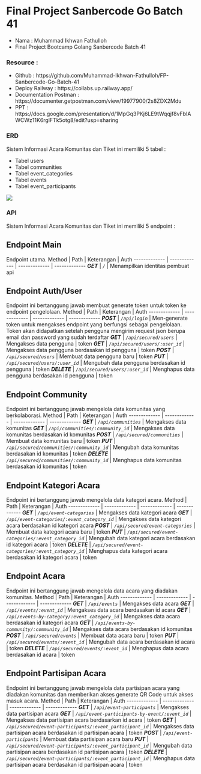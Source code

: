 # Final Project Sanbercode Go Batch 41

<ul>
<li>Nama : Muhammad Ikhwan Fathulloh</li>
<li>Final Project Bootcamp Golang Sanbercode Batch 41</li>
</ul>

### Resource :
<ul>
<li>Github : https://github.com/Muhammad-Ikhwan-Fathulloh/FP-Sanbercode-Go-Batch-41</li>
<li>Deploy Railway : https://collabs.up.railway.app/</li>
<li>Documentation Postman : https://documenter.getpostman.com/view/19977900/2s8ZDX2Mdu</li>
<li>PPT : https://docs.google.com/presentation/d/1MpGq3PKj6LE9tWqqjf8vFbIAWCWz11K6rglFTk5otg8/edit?usp=sharing</li>
</ul>

### ERD
Sistem Informasi Acara Komunitas dan Tiket ini memiliki 5 tabel :
<ul>
<li>Tabel users</li>
<li>Tabel communities</li>
<li>Tabel event_categories</li>
<li>Tabel events</li>
<li>Tabel event_participants</li>
</ul>
<img src="documentation/ERD-FP Golang.drawio.png">

### API
Sistem Informasi Acara Komunitas dan Tiket ini memiliki 5 endpoint :
## Endpoint Main
Endpoint utama.
Method | Path | Keterangan | Auth
------------- | ------------- | ------------- | -------------
***GET*** | *`/`* | Menampilkan identitas pembuat api

## Endpoint Auth/User
Endpoint ini bertanggung jawab membuat generate token untuk token ke endpoint pengelolaan.
Method | Path | Keterangan | Auth
------------- | ------------- | ------------- | -------------
***POST*** | *`/api/login`* | Men-generate token untuk mengakses endpoint yang berfungsi sebagai pengelolaan. Token akan didapatkan setelah pengguna mengirim request json berupa email dan password yang sudah terdaftar
***GET*** | *`/api/secured/users`* | Mengakses data pengguna | token
***GET*** | *`/api/secured/users/:user_id`* | Mengakses data pengguna berdasakan id pengguna | token
***POST*** | *`/api/secured/users`* | Membuat data pengguna baru | token
***PUT*** | *`/api/secured/users/:user_id`* | Mengubah data pengguna berdasakan id pengguna | token
***DELETE*** | *`/api/secured/users/:user_id`* | Menghapus data pengguna berdasakan id pengguna | token

## Endpoint Community
Endpoint ini bertanggung jawab mengelola data komunitas yang berkolaborasi.
Method | Path | Keterangan | Auth
------------- | ------------- | ------------- | -------------
***GET*** | *`/api/communities`* | Mengakses data komunitas 
***GET*** | *`/api/communities/:community_id`* | Mengakses data komunitas berdasakan id komunitas 
***POST*** | *`/api/secured/communities`* | Membuat data komunitas baru | token
***PUT*** | *`/api/secured/communities/:community_id`* | Mengubah data komunitas berdasakan id komunitas | token
***DELETE*** | *`/api/secured/communities/:community_id`* | Menghapus data komunitas berdasakan id komunitas | token

## Endpoint Kategori Acara
Endpoint ini bertanggung jawab mengelola data kategori acara.
Method | Path | Keterangan | Auth
------------- | ------------- | ------------- | -------------
***GET*** | *`/api/event-categories`* | Mengakses data kategori acara 
***GET*** | *`/api/event-categories/:event_category_id`* | Mengakses data kategori acara berdasakan id kategori acara 
***POST*** | *`/api/secured/event-categories`* | Membuat data kategori acara baru | token
***PUT*** | *`/api/secured/event-categories/:event_category_id`* | Mengubah data kategori acara berdasakan id kategori acara | token
***DELETE*** | *`/api/secured/event-categories/:event_category_id`* | Menghapus data kategori acara berdasakan id kategori acara | token

## Endpoint Acara
Endpoint ini bertanggung jawab mengelola data acara yang diadakan komunitas.
Method | Path | Keterangan | Auth
------------- | ------------- | ------------- | -------------
***GET*** | *`/api/events`* | Mengakses data acara 
***GET*** | *`/api/events/:event_id`* | Mengakses data acara berdasakan id acara 
***GET*** | *`/api/events-by-category/:event_category_id`* | Mengakses data acara berdasakan id kategori acara 
***GET*** | *`/api/events-by-community/:community_id`* | Mengakses data acara berdasakan id komunitas 
***POST*** | *`/api/secured/events`* | Membuat data acara baru | token
***PUT*** | *`/api/secured/events/:event_id`* | Mengubah data acara berdasakan id acara | token
***DELETE*** | *`/api/secured/events/:event_id`* | Menghapus data acara berdasakan id acara | token


## Endpoint Partisipan Acara
Endpoint ini bertanggung jawab mengelola data partisipan acara yang diadakan komunitas dan memberikan akses generate QR Code untuk akses masuk acara.
Method | Path | Keterangan | Auth
------------- | ------------- | ------------- | -------------
***GET*** | *`/api/event-participants`* | Mengakses data partisipan acara 
***GET*** | *`/api/event-participants-by-event/:event_id`* | Mengakses data partisipan acara berdasarkan id acara | token
***GET*** | *`/api/secured/event-participants/:event_participant_id`* | Mengakses data partisipan acara berdasakan id partisipan acara | token
***POST*** | *`/api/event-participants`* | Membuat data partisipan acara baru
***PUT*** | *`/api/secured/event-participants/:event_participant_id`* | Mengubah data partisipan acara berdasakan id partisipan acara | token
***DELETE*** | *`/api/secured/event-participants/:event_participant_id`* | Menghapus data partisipan acara berdasakan id partisipan acara | token